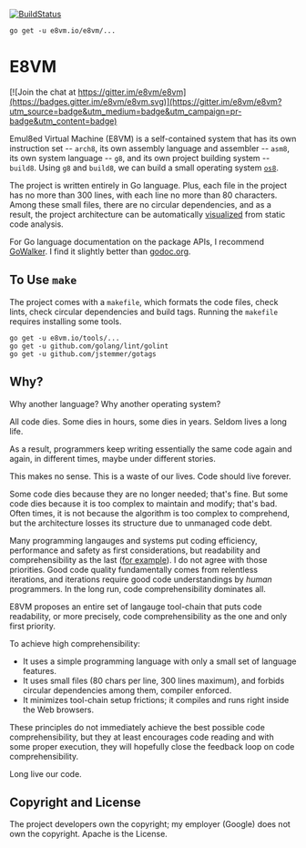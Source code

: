 [![BuildStatus](https://travis-ci.org/e8vm/e8vm.png?branch=master)](https://travis-ci.org/e8vm/e8vm)

```
go get -u e8vm.io/e8vm/...
```

# E8VM

[![Join the chat at https://gitter.im/e8vm/e8vm](https://badges.gitter.im/e8vm/e8vm.svg)](https://gitter.im/e8vm/e8vm?utm_source=badge&utm_medium=badge&utm_campaign=pr-badge&utm_content=badge)

Emul8ed Virtual Machine (E8VM) is a self-contained system that has its
own instruction set -- `arch8`, its own assembly language and
assembler -- `asm8`, its own system language -- `g8`, and its own
project building system -- `build8`. Using `g8` and `build8`, we can
build a small operating system [`os8`](https://github.com/e8vm/os8).

The project is written entirely in Go language. Plus, each file in the
project has no more than 300 lines, with each line no more than 80
characters. Among these small files, there are no circular
dependencies, and as a result, the project architecture can be
automatically [visualized](http://8k.lonnie.io) from static code
analysis.

For Go language documentation on the package APIs, I recommend
[GoWalker](https://gowalker.org/e8vm.io/e8vm). I find it slightly
better than [godoc.org](https://godoc.org/e8vm.io/e8vm).

## To Use `make`

The project comes with a `makefile`, which formats the code files,
check lints, check circular dependencies and build tags. Running the
`makefile` requires installing some tools.

```
go get -u e8vm.io/tools/...
go get -u github.com/golang/lint/golint
go get -u github.com/jstemmer/gotags
```

## Why?

Why another language? Why another operating system?

All code dies. Some dies in hours, some dies in years. Seldom lives a
long life.

As a result, programmers keep writing essentially the same code again
and again, in different times, maybe under different stories.

This makes no sense. This is a waste of our lives. Code should live
forever.

Some code dies because they are no longer needed; that's fine. But
some code dies because it is too complex to maintain and modify;
that's bad. Often times, it is not because the algorithm is too
complex to comprehend, but the architecture losses its structure due
to unmanaged code debt.

Many programming langauges and systems put coding efficiency,
performance and safety as first considerations, but readability and
comprehensibility as the last 
([for example](http://andrewkelley.me/post/intro-to-zig.html)). 
I do not agree with those priorities. Good code quality fundamentally
comes from relentless iterations, and iterations require good code
understandings by *human* programmers. In the long run, code
comprehensibility dominates all.

E8VM proposes an entire set of langauge tool-chain that puts code
readability, or more precisely, code comprehensibility as the one and
only first priority.

To achieve high comprehensibility:

- It uses a simple programming language with only a small set of
  language features.
- It uses small files (80 chars per line, 300 lines maximum), and
  forbids circular dependencies among them, compiler enforced.
- It minimizes tool-chain setup frictions; it compiles and runs
  right inside the Web browsers.

These principles do not immediately achieve the best possible code
comprehensibility, but they at least encourages code reading and with
some proper execution, they will hopefully close the feedback loop on
code comprehensibility.

Long live our code.

## Copyright and License

The project developers own the copyright; my employer (Google) does
not own the copyright. Apache is the License.
